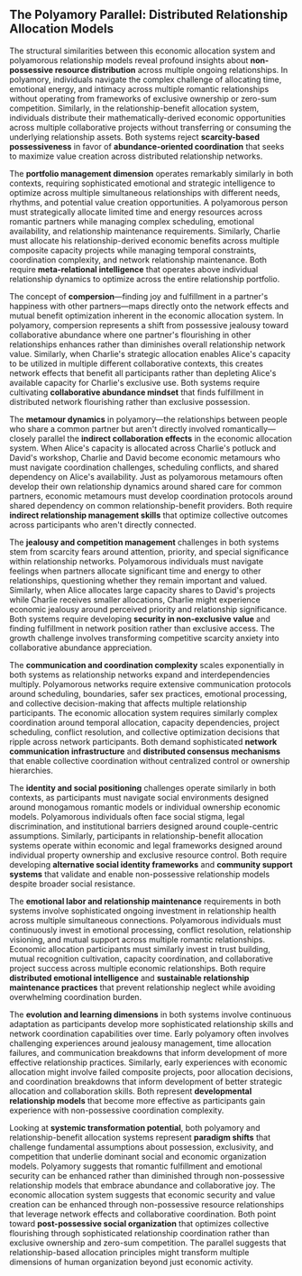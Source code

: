 ## The Polyamory Parallel: Distributed Relationship Allocation Models

The structural similarities between this economic allocation system and polyamorous relationship models reveal profound insights about **non-possessive resource distribution** across multiple ongoing relationships. In polyamory, individuals navigate the complex challenge of allocating time, emotional energy, and intimacy across multiple romantic relationships without operating from frameworks of exclusive ownership or zero-sum competition. Similarly, in the relationship-benefit allocation system, individuals distribute their mathematically-derived economic opportunities across multiple collaborative projects without transferring or consuming the underlying relationship assets. Both systems reject **scarcity-based possessiveness** in favor of **abundance-oriented coordination** that seeks to maximize value creation across distributed relationship networks.

The **portfolio management dimension** operates remarkably similarly in both contexts, requiring sophisticated emotional and strategic intelligence to optimize across multiple simultaneous relationships with different needs, rhythms, and potential value creation opportunities. A polyamorous person must strategically allocate limited time and energy resources across romantic partners while managing complex scheduling, emotional availability, and relationship maintenance requirements. Similarly, Charlie must allocate his relationship-derived economic benefits across multiple composite capacity projects while managing temporal constraints, coordination complexity, and network relationship maintenance. Both require **meta-relational intelligence** that operates above individual relationship dynamics to optimize across the entire relationship portfolio.

The concept of **compersion**—finding joy and fulfillment in a partner's happiness with other partners—maps directly onto the network effects and mutual benefit optimization inherent in the economic allocation system. In polyamory, compersion represents a shift from possessive jealousy toward collaborative abundance where one partner's flourishing in other relationships enhances rather than diminishes overall relationship network value. Similarly, when Charlie's strategic allocation enables Alice's capacity to be utilized in multiple different collaborative contexts, this creates network effects that benefit all participants rather than depleting Alice's available capacity for Charlie's exclusive use. Both systems require cultivating **collaborative abundance mindset** that finds fulfillment in distributed network flourishing rather than exclusive possession.

The **metamour dynamics** in polyamory—the relationships between people who share a common partner but aren't directly involved romantically—closely parallel the **indirect collaboration effects** in the economic allocation system. When Alice's capacity is allocated across Charlie's potluck and David's workshop, Charlie and David become economic metamours who must navigate coordination challenges, scheduling conflicts, and shared dependency on Alice's availability. Just as polyamorous metamours often develop their own relationship dynamics around shared care for common partners, economic metamours must develop coordination protocols around shared dependency on common relationship-benefit providers. Both require **indirect relationship management skills** that optimize collective outcomes across participants who aren't directly connected.

The **jealousy and competition management** challenges in both systems stem from scarcity fears around attention, priority, and special significance within relationship networks. Polyamorous individuals must navigate feelings when partners allocate significant time and energy to other relationships, questioning whether they remain important and valued. Similarly, when Alice allocates large capacity shares to David's projects while Charlie receives smaller allocations, Charlie might experience economic jealousy around perceived priority and relationship significance. Both systems require developing **security in non-exclusive value** and finding fulfillment in network position rather than exclusive access. The growth challenge involves transforming competitive scarcity anxiety into collaborative abundance appreciation.

The **communication and coordination complexity** scales exponentially in both systems as relationship networks expand and interdependencies multiply. Polyamorous networks require extensive communication protocols around scheduling, boundaries, safer sex practices, emotional processing, and collective decision-making that affects multiple relationship participants. The economic allocation system requires similarly complex coordination around temporal allocation, capacity dependencies, project scheduling, conflict resolution, and collective optimization decisions that ripple across network participants. Both demand sophisticated **network communication infrastructure** and **distributed consensus mechanisms** that enable collective coordination without centralized control or ownership hierarchies.

The **identity and social positioning** challenges operate similarly in both contexts, as participants must navigate social environments designed around monogamous romantic models or individual ownership economic models. Polyamorous individuals often face social stigma, legal discrimination, and institutional barriers designed around couple-centric assumptions. Similarly, participants in relationship-benefit allocation systems operate within economic and legal frameworks designed around individual property ownership and exclusive resource control. Both require developing **alternative social identity frameworks** and **community support systems** that validate and enable non-possessive relationship models despite broader social resistance.

The **emotional labor and relationship maintenance** requirements in both systems involve sophisticated ongoing investment in relationship health across multiple simultaneous connections. Polyamorous individuals must continuously invest in emotional processing, conflict resolution, relationship visioning, and mutual support across multiple romantic relationships. Economic allocation participants must similarly invest in trust building, mutual recognition cultivation, capacity coordination, and collaborative project success across multiple economic relationships. Both require **distributed emotional intelligence** and **sustainable relationship maintenance practices** that prevent relationship neglect while avoiding overwhelming coordination burden.

The **evolution and learning dimensions** in both systems involve continuous adaptation as participants develop more sophisticated relationship skills and network coordination capabilities over time. Early polyamory often involves challenging experiences around jealousy management, time allocation failures, and communication breakdowns that inform development of more effective relationship practices. Similarly, early experiences with economic allocation might involve failed composite projects, poor allocation decisions, and coordination breakdowns that inform development of better strategic allocation and collaboration skills. Both represent **developmental relationship models** that become more effective as participants gain experience with non-possessive coordination complexity.

Looking at **systemic transformation potential**, both polyamory and relationship-benefit allocation systems represent **paradigm shifts** that challenge fundamental assumptions about possession, exclusivity, and competition that underlie dominant social and economic organization models. Polyamory suggests that romantic fulfillment and emotional security can be enhanced rather than diminished through non-possessive relationship models that embrace abundance and collaborative joy. The economic allocation system suggests that economic security and value creation can be enhanced through non-possessive resource relationships that leverage network effects and collaborative coordination. Both point toward **post-possessive social organization** that optimizes collective flourishing through sophisticated relationship coordination rather than exclusive ownership and zero-sum competition. The parallel suggests that relationship-based allocation principles might transform multiple dimensions of human organization beyond just economic activity.
